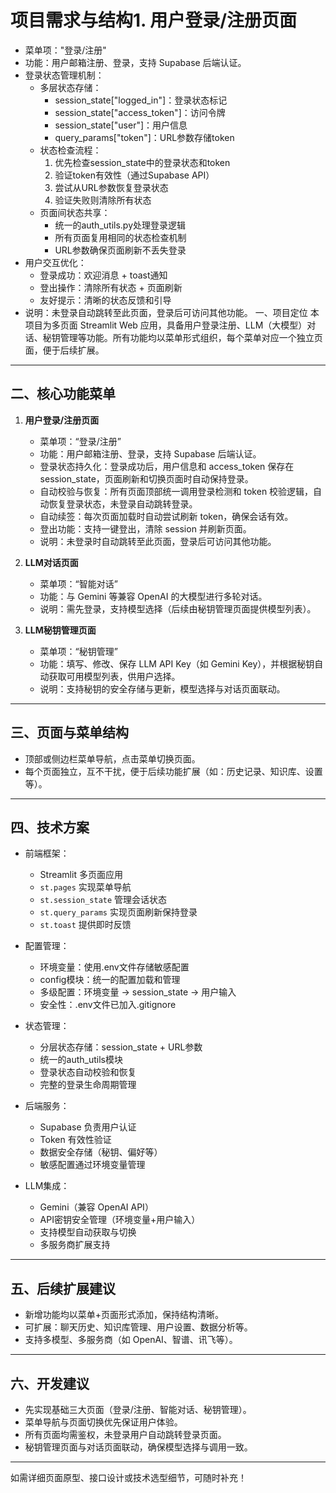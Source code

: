 # 项目需求与结构1. **用户登录/注册页面**
   - 菜单项："登录/注册"
   - 功能：用户邮箱注册、登录，支持 Supabase 后端认证。
   - 登录状态管理机制：
     * 多层状态存储：
       - session_state["logged_in"]：登录状态标记
       - session_state["access_token"]：访问令牌
       - session_state["user"]：用户信息
       - query_params["token"]：URL参数存储token
     * 状态检查流程：
       1. 优先检查session_state中的登录状态和token
       2. 验证token有效性（通过Supabase API）
       3. 尝试从URL参数恢复登录状态
       4. 验证失败则清除所有状态
     * 页面间状态共享：
       - 统一的auth_utils.py处理登录逻辑
       - 所有页面复用相同的状态检查机制
       - URL参数确保页面刷新不丢失登录
   - 用户交互优化：
     * 登录成功：欢迎消息 + toast通知
     * 登出操作：清除所有状态 + 页面刷新
     * 友好提示：清晰的状态反馈和引导
   - 说明：未登录自动跳转至此页面，登录后可访问其他功能。 一、项目定位
本项目为多页面 Streamlit Web 应用，具备用户登录注册、LLM（大模型）对话、秘钥管理等功能。所有功能均以菜单形式组织，每个菜单对应一个独立页面，便于后续扩展。

---

## 二、核心功能菜单

1. **用户登录/注册页面**
   - 菜单项：“登录/注册”
   - 功能：用户邮箱注册、登录，支持 Supabase 后端认证。
   - 登录状态持久化：登录成功后，用户信息和 access_token 保存在 session_state，页面刷新和切换页面时自动保持登录。
   - 自动校验与恢复：所有页面顶部统一调用登录检测和 token 校验逻辑，自动恢复登录状态，未登录自动跳转登录。
   - 自动续签：每次页面加载时自动尝试刷新 token，确保会话有效。
   - 登出功能：支持一键登出，清除 session 并刷新页面。
   - 说明：未登录时自动跳转至此页面，登录后可访问其他功能。

2. **LLM对话页面**
   - 菜单项：“智能对话”
   - 功能：与 Gemini 等兼容 OpenAI 的大模型进行多轮对话。
   - 说明：需先登录，支持模型选择（后续由秘钥管理页面提供模型列表）。

3. **LLM秘钥管理页面**
   - 菜单项：“秘钥管理”
   - 功能：填写、修改、保存 LLM API Key（如 Gemini Key），并根据秘钥自动获取可用模型列表，供用户选择。
   - 说明：支持秘钥的安全存储与更新，模型选择与对话页面联动。

---

## 三、页面与菜单结构

- 顶部或侧边栏菜单导航，点击菜单切换页面。
- 每个页面独立，互不干扰，便于后续功能扩展（如：历史记录、知识库、设置等）。

---

## 四、技术方案

- 前端框架：
  * Streamlit 多页面应用
  * `st.pages` 实现菜单导航
  * `st.session_state` 管理会话状态
  * `st.query_params` 实现页面刷新保持登录
  * `st.toast` 提供即时反馈

- 配置管理：
  * 环境变量：使用.env文件存储敏感配置
  * config模块：统一的配置加载和管理
  * 多级配置：环境变量 -> session_state -> 用户输入
  * 安全性：.env文件已加入.gitignore

- 状态管理：
  * 分层状态存储：session_state + URL参数
  * 统一的auth_utils模块
  * 登录状态自动校验和恢复
  * 完整的登录生命周期管理

- 后端服务：
  * Supabase 负责用户认证
  * Token 有效性验证
  * 数据安全存储（秘钥、偏好等）
  * 敏感配置通过环境变量管理

- LLM集成：
  * Gemini（兼容 OpenAI API）
  * API密钥安全管理（环境变量+用户输入）
  * 支持模型自动获取与切换
  * 多服务商扩展支持

---

## 五、后续扩展建议

- 新增功能均以菜单+页面形式添加，保持结构清晰。
- 可扩展：聊天历史、知识库管理、用户设置、数据分析等。
- 支持多模型、多服务商（如 OpenAI、智谱、讯飞等）。

---

## 六、开发建议

- 先实现基础三大页面（登录/注册、智能对话、秘钥管理）。
- 菜单导航与页面切换优先保证用户体验。
- 所有页面均需鉴权，未登录用户自动跳转登录页面。
- 秘钥管理页面与对话页面联动，确保模型选择与调用一致。

---

如需详细页面原型、接口设计或技术选型细节，可随时补充！

